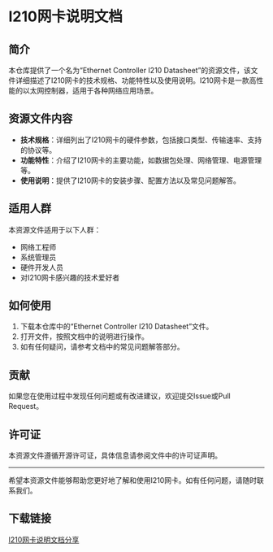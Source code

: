 # I210网卡说明文档

## 简介

本仓库提供了一个名为“Ethernet Controller I210 Datasheet”的资源文件，该文件详细描述了I210网卡的技术规格、功能特性以及使用说明。I210网卡是一款高性能的以太网控制器，适用于各种网络应用场景。

## 资源文件内容

- **技术规格**：详细列出了I210网卡的硬件参数，包括接口类型、传输速率、支持的协议等。
- **功能特性**：介绍了I210网卡的主要功能，如数据包处理、网络管理、电源管理等。
- **使用说明**：提供了I210网卡的安装步骤、配置方法以及常见问题解答。

## 适用人群

本资源文件适用于以下人群：

- 网络工程师
- 系统管理员
- 硬件开发人员
- 对I210网卡感兴趣的技术爱好者

## 如何使用

1. 下载本仓库中的“Ethernet Controller I210 Datasheet”文件。
2. 打开文件，按照文档中的说明进行操作。
3. 如有任何疑问，请参考文档中的常见问题解答部分。

## 贡献

如果您在使用过程中发现任何问题或有改进建议，欢迎提交Issue或Pull Request。

## 许可证

本资源文件遵循开源许可证，具体信息请参阅文件中的许可证声明。

---

希望本资源文件能够帮助您更好地了解和使用I210网卡。如有任何问题，请随时联系我们。

## 下载链接

[I210网卡说明文档分享](https://pan.quark.cn/s/74c38e81219c)